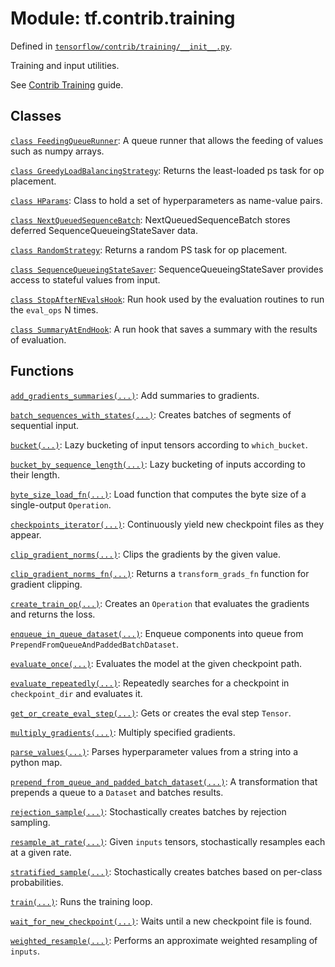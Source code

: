 <div itemscope itemtype="http://developers.google.com/ReferenceObject">
<meta itemprop="name" content="tf.contrib.training" />
<meta itemprop="path" content="Stable" />
</div>

# Module: tf.contrib.training



Defined in [`tensorflow/contrib/training/__init__.py`](/code/stable/tensorflow/contrib/training/__init__.py).

Training and input utilities.

See
[Contrib Training](https://tensorflow.org/api_guides/python/contrib.training)
guide.


## Classes

[`class FeedingQueueRunner`](../../tf/contrib/training/FeedingQueueRunner.md): A queue runner that allows the feeding of values such as numpy arrays.

[`class GreedyLoadBalancingStrategy`](../../tf/contrib/training/GreedyLoadBalancingStrategy.md): Returns the least-loaded ps task for op placement.

[`class HParams`](../../tf/contrib/training/HParams.md): Class to hold a set of hyperparameters as name-value pairs.

[`class NextQueuedSequenceBatch`](../../tf/contrib/training/NextQueuedSequenceBatch.md): NextQueuedSequenceBatch stores deferred SequenceQueueingStateSaver data.

[`class RandomStrategy`](../../tf/contrib/training/RandomStrategy.md): Returns a random PS task for op placement.

[`class SequenceQueueingStateSaver`](../../tf/contrib/training/SequenceQueueingStateSaver.md): SequenceQueueingStateSaver provides access to stateful values from input.

[`class StopAfterNEvalsHook`](../../tf/contrib/training/StopAfterNEvalsHook.md): Run hook used by the evaluation routines to run the `eval_ops` N times.

[`class SummaryAtEndHook`](../../tf/contrib/training/SummaryAtEndHook.md): A run hook that saves a summary with the results of evaluation.

## Functions

[`add_gradients_summaries(...)`](../../tf/contrib/training/add_gradients_summaries.md): Add summaries to gradients.

[`batch_sequences_with_states(...)`](../../tf/contrib/training/batch_sequences_with_states.md): Creates batches of segments of sequential input.

[`bucket(...)`](../../tf/contrib/training/bucket.md): Lazy bucketing of input tensors according to `which_bucket`.

[`bucket_by_sequence_length(...)`](../../tf/contrib/training/bucket_by_sequence_length.md): Lazy bucketing of inputs according to their length.

[`byte_size_load_fn(...)`](../../tf/contrib/training/byte_size_load_fn.md): Load function that computes the byte size of a single-output `Operation`.

[`checkpoints_iterator(...)`](../../tf/contrib/training/checkpoints_iterator.md): Continuously yield new checkpoint files as they appear.

[`clip_gradient_norms(...)`](../../tf/contrib/training/clip_gradient_norms.md): Clips the gradients by the given value.

[`clip_gradient_norms_fn(...)`](../../tf/contrib/training/clip_gradient_norms_fn.md): Returns a `transform_grads_fn` function for gradient clipping.

[`create_train_op(...)`](../../tf/contrib/training/create_train_op.md): Creates an `Operation` that evaluates the gradients and returns the loss.

[`enqueue_in_queue_dataset(...)`](../../tf/contrib/training/enqueue_in_queue_dataset.md): Enqueue components into queue from `PrependFromQueueAndPaddedBatchDataset`.

[`evaluate_once(...)`](../../tf/contrib/training/evaluate_once.md): Evaluates the model at the given checkpoint path.

[`evaluate_repeatedly(...)`](../../tf/contrib/training/evaluate_repeatedly.md): Repeatedly searches for a checkpoint in `checkpoint_dir` and evaluates it.

[`get_or_create_eval_step(...)`](../../tf/contrib/training/get_or_create_eval_step.md): Gets or creates the eval step `Tensor`.

[`multiply_gradients(...)`](../../tf/contrib/training/multiply_gradients.md): Multiply specified gradients.

[`parse_values(...)`](../../tf/contrib/training/parse_values.md): Parses hyperparameter values from a string into a python map.

[`prepend_from_queue_and_padded_batch_dataset(...)`](../../tf/contrib/training/prepend_from_queue_and_padded_batch_dataset.md): A transformation that prepends a queue to a `Dataset` and batches results.

[`rejection_sample(...)`](../../tf/contrib/training/rejection_sample.md): Stochastically creates batches by rejection sampling.

[`resample_at_rate(...)`](../../tf/contrib/training/resample_at_rate.md): Given `inputs` tensors, stochastically resamples each at a given rate.

[`stratified_sample(...)`](../../tf/contrib/training/stratified_sample.md): Stochastically creates batches based on per-class probabilities.

[`train(...)`](../../tf/contrib/training/train.md): Runs the training loop.

[`wait_for_new_checkpoint(...)`](../../tf/contrib/training/wait_for_new_checkpoint.md): Waits until a new checkpoint file is found.

[`weighted_resample(...)`](../../tf/contrib/training/weighted_resample.md): Performs an approximate weighted resampling of `inputs`.

